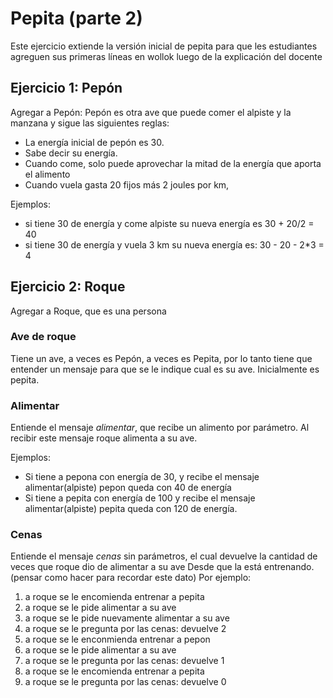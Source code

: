# Pepita (parte 2)

Este ejercicio extiende la versión inicial de pepita para que les estudiantes agreguen
sus primeras líneas en wollok luego de la explicación del docente

## Ejercicio 1: Pepón

Agregar a Pepón: Pepón es otra ave que puede comer el alpiste y la manzana y sigue las siguientes reglas:

- La energía inicial de pepón es 30.
- Sabe decir su energía. 
- Cuando come, solo puede aprovechar la mitad de la energía que aporta el alimento
- Cuando vuela gasta 20 fijos más 2 joules por km, 

Ejemplos:
- si tiene 30 de energía y come alpiste su nueva energía es 30 + 20/2 = 40 
- si tiene 30 de energía y vuela 3 km su nueva energía es: 30 - 20 - 2*3 = 4


## Ejercicio 2: Roque
Agregar a Roque, que es una persona

### Ave de roque
Tiene un ave, a veces es Pepón, a veces es Pepita, por lo tanto tiene que entender un mensaje para que se le indique cual es su ave. Inicialmente es pepita.

### Alimentar

 Entiende el mensaje *alimentar*, que recibe un alimento por parámetro. Al recibir este mensaje roque alimenta a su ave. 

Ejemplos:
- Si tiene a pepona con energía de 30, y recibe el mensaje alimentar(alpiste) pepon queda con 40 de energía
- Si tiene a pepita con energía de 100 y recibe el mensaje alimentar(alpiste) pepita queda con 120 de energía.

### Cenas
Entiende el mensaje *cenas* sin parámetros, el cual devuelve la cantidad de veces que roque dio de alimentar a su ave
Desde que la está entrenando. (pensar como hacer para recordar este dato)
Por ejemplo:
1. a roque se le encomienda entrenar a pepita
2. a roque se le pide alimentar a su ave
3. a roque se le pide nuevamente alimentar a su ave
4. a roque se le pregunta por las cenas: devuelve 2
5. a roque se le enconmienda  entrenar a pepon
6. a roque se le pide alimentar a su ave
7. a roque se le pregunta por las cenas: devuelve 1
8. a roque se le encomienda entrenar a pepita
9. a roque se le pregunta por las cenas: devuelve 0


